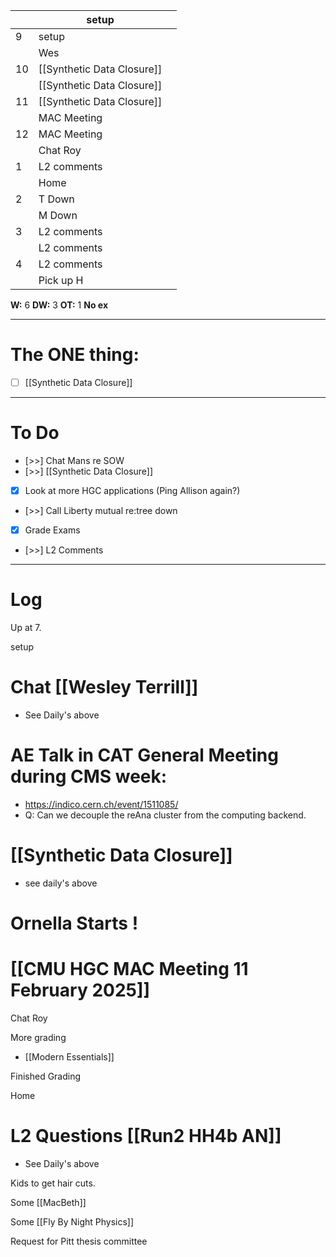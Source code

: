 
|     | setup                      |     |
| --- | -------------------------- | --- |
| 9   | setup                      |     |
|     | Wes                        |     |
| 10  | [[Synthetic Data Closure]] |     |
|     | [[Synthetic Data Closure]] |     |
| 11  | [[Synthetic Data Closure]] |     |
|     | MAC Meeting                |     |
| 12  | MAC Meeting                |     |
|     | Chat Roy                   |     |
| 1   | L2 comments                |     |
|     | Home                       |     |
| 2   | T Down                     |     |
|     | M Down                     |     |
| 3   | L2 comments                |     |
|     | L2 comments                |     |
| 4   | L2 comments                |     |
|     | Pick up H                  |     |

**W:** 6 
**DW:** 3
**OT:** 1
**No ex**

---
# The ONE thing: 
- [ ] [[Synthetic Data Closure]]

---
# To Do

- [>>] Chat Mans re SOW
- [>>]  [[Synthetic Data Closure]]
- [x] Look at more HGC applications (Ping Allison again?)
- [>>] Call Liberty mutual re:tree down
- [x] Grade Exams
- [>>] L2 Comments

---

# Log

Up at 7. 

setup

# Chat [[Wesley Terrill]]
- See Daily's above


# AE Talk in CAT General Meeting during CMS week:
- https://indico.cern.ch/event/1511085/
- Q: Can we decouple the reAna cluster from the computing backend.


# [[Synthetic Data Closure]]
- see daily's above

# Ornella Starts !


# [[CMU HGC MAC Meeting 11 February 2025]]


Chat Roy 

More grading 
- [[Modern Essentials]]

Finished Grading

Home

# L2 Questions [[Run2 HH4b AN]]
- See Daily's above

Kids to get hair cuts. 

Some [[MacBeth]]

Some [[Fly By Night Physics]]

Request for Pitt thesis committee 